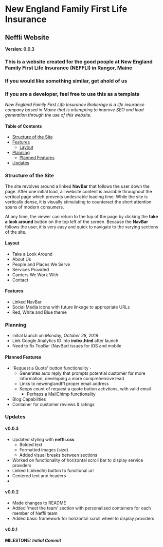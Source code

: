 # New England Family First Life Insurance
## Neffli Website
**Version: 0.0.3**

### This is a website created for the good people at New England Family First Life Insurance (NEFFLI) in Rangor, Maine
### If you would like something similar, get ahold of us
### If you are a developer, feel free to use this as a template

*New England Family First Life Insurance Brokerage is a life insurance company based in Maine that is attempting to improve SEO and lead generation through the use of this website.*

#### Table of Contents
* [Structure of the Site](#structure-of-the-site)
* [Features](#features)
    * [Layout](#layout)
* [Planning](#planning)
    * [Planned Features](#planned-features)
* [Updates](#updates)


### Structure of the Site
The site revolves around a linked **NavBar** that follows the user down the page. After one initial load, all website content is available throughout the vertical page which prevents undesirable loading time. While the site is vertically dense, it is visually stimulating to counteract the short attention spans of modern consumers.

At any time, the viewer can return to the top of the page by clicking the **take a look around** button on the top left of the screen. Because the **NavBar** follows the user, it is very easy and quick to navigate to the varying sections of the site.

#### Layout
* Take a Look Around
* About Us
* People and Places We Serve
* Services Provided
* Carriers We Work With
* Contact

#### Features
* Linked NavBar
* Social Media icons with future linkage to appropriate URLs
* Red, White and Blue theme

### Planning
* Initial launch on _Monday, October 28, 2019_
* Link Google Analytics ID into **index.html** after launch
* Need to fix TopBar (NavBar) issues for iOS and mobile

#### Planned Features
* 'Request a Quote' button functionality - 
	* Generates auto reply that prompts potential customer for more information, developing a more comprehensive lead
	* Links to newenglandffl proper email address
	* Keeps count of request a quote button activtions, with valid email
		* Perhaps a MailChimp functionality
* Blog Capabilities
* Container for customer reviews & ratings
 
### Updates

#### v0.0.3
* Updated styling with **neffli.css**
	* Bolded text
	* Formatted images (size)
	* Added visual breaks between sections
* Worked on functionality of horizontal scroll bar to display service providers
* Linked (LinkedIn) button to functional url
* Centered text and headers
* 

#### v0.0.2
* Made changes to README
* Added 'meet the team' section with personalized containers for each member of Neffli team
* Added basic framework for horizontal scroll wheel to display providers

#### v0.0.1
**MILESTONE: *Initial Commit***
